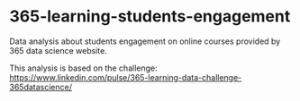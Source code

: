 # 365-learning-students-engagement

Data analysis about students engagement on online courses provided by 365 data science website.

This analysis is based on the challenge: https://www.linkedin.com/pulse/365-learning-data-challenge-365datascience/
